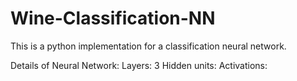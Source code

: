 # Wine-Classification-NN
This is a python implementation for a classification neural network.

Details of Neural Network:
Layers: 3
Hidden units:
Activations:
